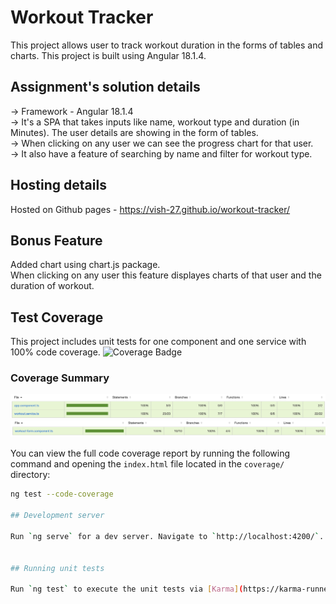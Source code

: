 # Workout Tracker

This project allows user to track workout duration in the forms of tables and charts. This project is built using Angular 18.1.4.

## Assignment's solution details

-> Framework - Angular 18.1.4 <br />
-> It's a SPA that takes inputs like name, workout type and duration (in Minutes). The user details are showing in the form of tables. <br />
-> When clicking on any user we can see the progress chart for that user. <br />
-> It also have a feature of searching by name and filter for workout type. <br />

## Hosting details

Hosted on Github pages - https://vish-27.github.io/workout-tracker/

## Bonus Feature

Added chart using chart.js package. <br />
When clicking on any user this feature displayes charts of that user and the duration of workout.

## Test Coverage

This project includes unit tests for one component and one service with 100% code coverage. ![Coverage Badge](https://img.shields.io/badge/coverage-100%25-brightgreen)

### Coverage Summary

![Code Coverage Report](public/service.png) <br />
![Code Coverage Report](public/workout-form.png) <br />

You can view the full code coverage report by running the following command and opening the `index.html` file located in the `coverage/` directory:
```bash
ng test --code-coverage

## Development server

Run `ng serve` for a dev server. Navigate to `http://localhost:4200/`. The application will automatically reload if you change any of the source files.


## Running unit tests

Run `ng test` to execute the unit tests via [Karma](https://karma-runner.github.io).
